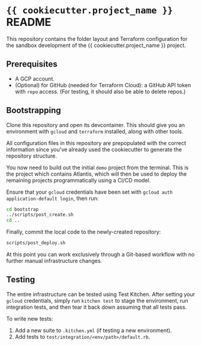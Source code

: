 # `{{ cookiecutter.project_name }}` README

This repository contains the folder layout and Terraform configuration for the
sandbox development of the {{ cookiecutter.project_name }} project.

## Prerequisites

-   A GCP account.
-   (Optional) for GitHub (needed for Terraform Cloud): a GitHub API token with
    `repo` access. (For testing, it should also be able to delete repos.)

## Bootstrapping

Clone this repository and open its devcontainer. This should give you an
environment with `gcloud` and `terraform` installed, along with other
tools.

All configuration files in this repository are prepopulated with the correct
information since you've already used the cookiecutter to generate the
repository structure.

You now need to build out the initial `demo` project from the terminal. This
is the project which contains Atlantis, which will then be used to deploy the
remaining projects programmatically using a CI/CD model.

Ensure that your `gcloud` credentials have been set with
`gcloud auth application-default login`, then run:

```sh
cd bootstrap
../scripts/post_create.sh
cd ..
```

Finally, commit the local code to the newly-created repository:

```sh
scripts/post_deploy.sh
```

At this point you can work exclusively through a Git-based workflow with no
further manual infrastructure changes.

## Testing

The entire infrastructure can be tested using Test Kitchen. After setting your
`gcloud` credentials, simply run `kitchen test` to stage the environment, run
integration tests, and then tear it back down assuming that all tests pass.

To write new tests:

1.  Add a new suite to `.kitchen.yml` (if testing a new environment).
2.  Add tests to `test/integration/<env/path>/default.rb`.
